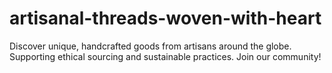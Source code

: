# artisanal-threads-woven-with-heart
Discover unique, handcrafted goods from artisans around the globe. Supporting ethical sourcing and sustainable practices. Join our community!
